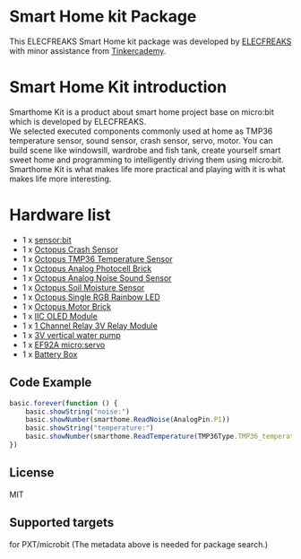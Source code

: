 # Smart Home kit Package
This ELECFREAKS Smart Home kit package was developed by [ELECFREAKS](https://www.elecfreaks.com/) with minor assistance from [Tinkercademy](https://tinkercademy.com/).

# Smart Home Kit introduction
Smarthome Kit is a product about smart home project base on micro:bit which is developed by ELECFREAKS.      
We selected executed components commonly used at home as TMP36 temperature sensor, sound sensor, crash sensor, servo, motor. You can build scene like windowsill, wardrobe and fish tank, create yourself smart sweet home and programming to intelligently driving them using micro:bit.     
Smarthome Kit is what makes life more practical and playing with it is what makes life more interesting.  

# Hardware list
- 1 x [sensor:bit](https://www.elecfreaks.com/estore/elecfreaks-sensor-bit-for-micro-bit.html)
- 1 x [Octopus Crash Sensor](https://www.elecfreaks.com/estore/octopus-crash-sensor-brick.html)
- 1 x [Octopus TMP36 Temperature Sensor](https://www.elecfreaks.com/estore/octopus-temperature-sensor-brick-tmp36-analog-for-arduino-micro-bit.html)
- 1 x [Octopus Analog Photocell Brick](https://www.elecfreaks.com/estore/octopus-analog-photocell-brick-obphotocell.html)
- 1 x [Octopus Analog Noise Sound Sensor](https://www.elecfreaks.com/estore/octopus-analog-noise-sound-sensor-detection-module.html)
- 1 x [Octopus Soil Moisture Sensor](https://www.elecfreaks.com/estore/octopus-soil-moisture-sensor-brick.html)
- 1 x [Octopus Single RGB Rainbow LED](https://www.elecfreaks.com/estore/octopus-single-rgb-rainbow-led.html)  
- 1 x [Octopus Motor Brick](https://www.elecfreaks.com/estore/octopus-motor-brick.html)
- 1 x [IIC OLED Module](https://www.elecfreaks.com/estore/iic-oled.html)
- 1 x [1 Channel Relay 3V Relay Module](https://www.elecfreaks.com/estore/1-channel-relay-3v-relay-module-for-micro-bit.html)
- 1 x [3V vertical water pump](https://www.elecfreaks.com/estore/3v-vertical-water-pump.html)
- 1 x [EF92A micro:servo](https://www.elecfreaks.com/estore/ef92a-micro-servo-180-degrees-analog-servo-for-micro-bit.html)
- 1 x [Battery Box](https://www.elecfreaks.com/estore/exclusive-crystal-battery-box-2-x-aaa-batteries-for-micro-bit.html)

## Code Example
```JavaScript
basic.forever(function () {
    basic.showString("noise:")
    basic.showNumber(smarthome.ReadNoise(AnalogPin.P1))
    basic.showString("temperature:")
    basic.showNumber(smarthome.ReadTemperature(TMP36Type.TMP36_temperature_C, AnalogPin.P2))
})


```

## License
MIT

## Supported targets
for PXT/microbit (The metadata above is needed for package search.)

